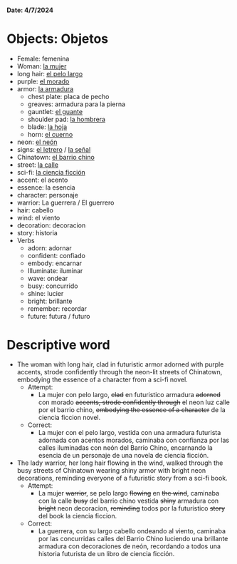 #### Date: 4/7/2024
# Objects: Objetos
- Female: femenina
- Woman: [la mujer](https://www.spanishdict.com/translate/la%20mujer?langFrom=es)
- long hair: [el pelo largo](https://www.spanishdict.com/translate/el%20pelo%20largo?langFrom=es)
- purple: [el morado](https://www.spanishdict.com/translate/el%20morado?langFrom=es)
- armor: [la armadura](https://www.spanishdict.com/translate/la%20armadura?langFrom=es)
	- chest plate: placa de pecho
	- greaves: armadura para la pierna
	- gauntlet: [el guante](https://www.spanishdict.com/translate/el%20guante?langFrom=es)
	- shoulder pad: [la hombrera](https://www.spanishdict.com/translate/la%20hombrera?langFrom=es)
	- blade: [la hoja](https://www.spanishdict.com/translate/la%20hoja?langFrom=es)
	- horn: [el cuerno](https://www.spanishdict.com/translate/el%20cuerno?langFrom=es)
- neon: [el neón](https://www.spanishdict.com/translate/el%20ne%C3%B3n?langFrom=es)
- signs: [el letrero](https://www.spanishdict.com/translate/el%20letrero?langFrom=es) / [la señal](https://www.spanishdict.com/translate/la%20se%C3%B1al?langFrom=es)
- Chinatown: [el barrio chino](https://www.spanishdict.com/translate/el%20barrio%20chino?langFrom=es)
- street: [la calle](https://www.spanishdict.com/translate/la%20calle?langFrom=es)
- sci-fi: [la ciencia ficción](https://www.spanishdict.com/translate/la%20ciencia%20ficci%C3%B3n?langFrom=es)
- accent: el acento
- essence: la esencia
- character: personaje
- warrior: La guerrera / El guerrero
- hair: cabello
- wind: el viento
- decoration: decoracion
- story: historia
- Verbs
	- adorn: adornar
	- confident: confiado
	- embody: encarnar
	- Illuminate: iluminar
	- wave: ondear
	- busy: concurrido
	- shine: lucier
	- bright: brillante
	- remember: recordar
	- future: futura / futuro
# Descriptive word
- The woman with long hair, clad in futuristic armor adorned with purple accents, strode confidently through the neon-lit streets of Chinatown, embodying the essence of a character from a sci-fi novel.
	- Attempt:
		- La mujer con pelo largo, <s>clad</s> en futuristico armadura <s>adorned</s> con morado <s>accents, strode confidently through</s> el neon luz calle por el barrio chino, <s>embodying the essence of a character</s> de la ciencia ficcion novel.
	- Correct:
		- La mujer con el pelo largo, vestida con una armadura futurista adornada con acentos morados, caminaba con confianza por las calles iluminadas con neón del Barrio Chino, encarnando la esencia de un personaje de una novela de ciencia ficción.
- The lady warrior, her long hair flowing in the wind, walked through the busy streets of Chinatown wearing shiny armor with bright neon decorations, reminding everyone of a futuristic story from a sci-fi book.
	- Attempt:
		- La mujer <s>warrior</s>, se pelo largo <s>flowing</s> en <s>the wind</s>, caminaba con la calle <s>busy</s> del barrio chino vestida <s>shiny</s> armadura con <s>bright</s> neon decoracion, <s>reminding</s> todos por la futuristico <s>story</s> del book la ciencia ficcion.
	- Correct:
		- La guerrera, con su largo cabello ondeando al viento, caminaba por las concurridas calles del Barrio Chino luciendo una brillante armadura con decoraciones de neón, recordando a todos una historia futurista de un libro de ciencia ficción.